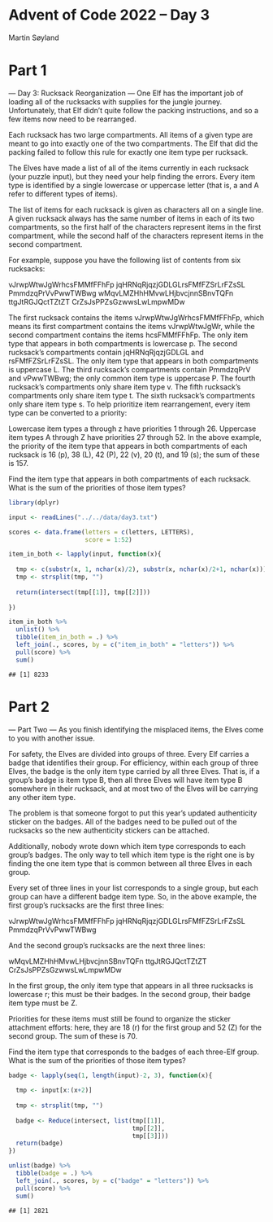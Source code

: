 Advent of Code 2022 – Day 3
================
Martin Søyland

# Part 1

— Day 3: Rucksack Reorganization — One Elf has the important job of
loading all of the rucksacks with supplies for the jungle journey.
Unfortunately, that Elf didn’t quite follow the packing instructions,
and so a few items now need to be rearranged.

Each rucksack has two large compartments. All items of a given type are
meant to go into exactly one of the two compartments. The Elf that did
the packing failed to follow this rule for exactly one item type per
rucksack.

The Elves have made a list of all of the items currently in each
rucksack (your puzzle input), but they need your help finding the
errors. Every item type is identified by a single lowercase or uppercase
letter (that is, a and A refer to different types of items).

The list of items for each rucksack is given as characters all on a
single line. A given rucksack always has the same number of items in
each of its two compartments, so the first half of the characters
represent items in the first compartment, while the second half of the
characters represent items in the second compartment.

For example, suppose you have the following list of contents from six
rucksacks:

vJrwpWtwJgWrhcsFMMfFFhFp jqHRNqRjqzjGDLGLrsFMfFZSrLrFZsSL
PmmdzqPrVvPwwTWBwg wMqvLMZHhHMvwLHjbvcjnnSBnvTQFn ttgJtRGJQctTZtZT
CrZsJsPPZsGzwwsLwLmpwMDw

The first rucksack contains the items vJrwpWtwJgWrhcsFMMfFFhFp, which
means its first compartment contains the items vJrwpWtwJgWr, while the
second compartment contains the items hcsFMMfFFhFp. The only item type
that appears in both compartments is lowercase p. The second rucksack’s
compartments contain jqHRNqRjqzjGDLGL and rsFMfFZSrLrFZsSL. The only
item type that appears in both compartments is uppercase L. The third
rucksack’s compartments contain PmmdzqPrV and vPwwTWBwg; the only common
item type is uppercase P. The fourth rucksack’s compartments only share
item type v. The fifth rucksack’s compartments only share item type t.
The sixth rucksack’s compartments only share item type s. To help
prioritize item rearrangement, every item type can be converted to a
priority:

Lowercase item types a through z have priorities 1 through 26. Uppercase
item types A through Z have priorities 27 through 52. In the above
example, the priority of the item type that appears in both compartments
of each rucksack is 16 (p), 38 (L), 42 (P), 22 (v), 20 (t), and 19 (s);
the sum of these is 157.

Find the item type that appears in both compartments of each rucksack.
What is the sum of the priorities of those item types?

``` r
library(dplyr)

input <- readLines("../../data/day3.txt")

scores <- data.frame(letters = c(letters, LETTERS),
                     score = 1:52)

item_in_both <- lapply(input, function(x){
  
  tmp <- c(substr(x, 1, nchar(x)/2), substr(x, nchar(x)/2+1, nchar(x)))
  tmp <- strsplit(tmp, "")
  
  return(intersect(tmp[[1]], tmp[[2]]))
  
})

item_in_both %>% 
  unlist() %>% 
  tibble(item_in_both = .) %>% 
  left_join(., scores, by = c("item_in_both" = "letters")) %>% 
  pull(score) %>% 
  sum()
```

    ## [1] 8233

# Part 2

— Part Two — As you finish identifying the misplaced items, the Elves
come to you with another issue.

For safety, the Elves are divided into groups of three. Every Elf
carries a badge that identifies their group. For efficiency, within each
group of three Elves, the badge is the only item type carried by all
three Elves. That is, if a group’s badge is item type B, then all three
Elves will have item type B somewhere in their rucksack, and at most two
of the Elves will be carrying any other item type.

The problem is that someone forgot to put this year’s updated
authenticity sticker on the badges. All of the badges need to be pulled
out of the rucksacks so the new authenticity stickers can be attached.

Additionally, nobody wrote down which item type corresponds to each
group’s badges. The only way to tell which item type is the right one is
by finding the one item type that is common between all three Elves in
each group.

Every set of three lines in your list corresponds to a single group, but
each group can have a different badge item type. So, in the above
example, the first group’s rucksacks are the first three lines:

vJrwpWtwJgWrhcsFMMfFFhFp jqHRNqRjqzjGDLGLrsFMfFZSrLrFZsSL
PmmdzqPrVvPwwTWBwg

And the second group’s rucksacks are the next three lines:

wMqvLMZHhHMvwLHjbvcjnnSBnvTQFn ttgJtRGJQctTZtZT CrZsJsPPZsGzwwsLwLmpwMDw

In the first group, the only item type that appears in all three
rucksacks is lowercase r; this must be their badges. In the second
group, their badge item type must be Z.

Priorities for these items must still be found to organize the sticker
attachment efforts: here, they are 18 (r) for the first group and 52 (Z)
for the second group. The sum of these is 70.

Find the item type that corresponds to the badges of each three-Elf
group. What is the sum of the priorities of those item types?

``` r
badge <- lapply(seq(1, length(input)-2, 3), function(x){
  
  tmp <- input[x:(x+2)]
  
  tmp <- strsplit(tmp, "")
  
  badge <- Reduce(intersect, list(tmp[[1]], 
                                  tmp[[2]], 
                                  tmp[[3]]))
  return(badge)
})

unlist(badge) %>% 
  tibble(badge = .) %>% 
  left_join(., scores, by = c("badge" = "letters")) %>% 
  pull(score) %>% 
  sum()
```

    ## [1] 2821
